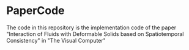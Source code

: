 # PaperCode
The code in this repository is the implementation code of the paper "Interaction of Fluids with Deformable Solids based on Spatiotemporal Consistency" in "The Visual Computer"
